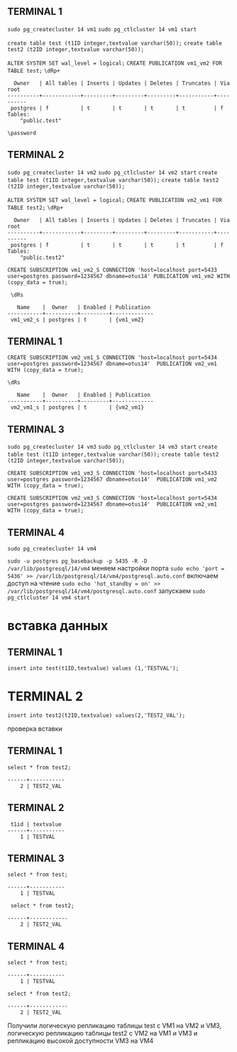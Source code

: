 
## TERMINAL 1

`sudo pg_createcluster 14 vm1`
`sudo pg_ctlcluster 14 vm1 start`

`create table test (t1ID integer,textvalue varchar(50));`
`create table test2 (t2ID integer,textvalue varchar(50));`

`ALTER SYSTEM SET wal_level = logical;`
`CREATE PUBLICATION vm1_vm2 FOR TABLE test;`
`\dRp+`
```                            Publication vm1_vm2
  Owner   | All tables | Inserts | Updates | Deletes | Truncates | Via root
----------+------------+---------+---------+---------+-----------+----------
 postgres | f          | t       | t       | t       | t         | f
Tables:
    "public.test"
```    

`\password`

## TERMINAL 2
`sudo pg_createcluster 14 vm2`
`sudo pg_ctlcluster 14 vm2 start`
`create table test (t1ID integer,textvalue varchar(50));`
`create table test2 (t2ID integer,textvalue varchar(50));`

`ALTER SYSTEM SET wal_level = logical;`
`CREATE PUBLICATION vm2_vm1 FOR TABLE test2;`
`\dRp+`
```                            Publication vm2_vm1
  Owner   | All tables | Inserts | Updates | Deletes | Truncates | Via root
----------+------------+---------+---------+---------+-----------+----------
 postgres | f          | t       | t       | t       | t         | f
Tables:
    "public.test2"
```
`CREATE SUBSCRIPTION vm1_vm2_S
CONNECTION 'host=localhost port=5433 user=postgres password=1234567 dbname=otus14'
PUBLICATION vm1_vm2 WITH (copy_data = true);`

` \dRs`
```            List of subscriptions
   Name    |  Owner   | Enabled | Publication
-----------+----------+---------+-------------
 vm1_vm2_s | postgres | t       | {vm1_vm2}
```
## TERMINAL 1
`CREATE SUBSCRIPTION vm2_vm1_S
CONNECTION 'host=localhost port=5434 user=postgres password=1234567 dbname=otus14' 
PUBLICATION vm2_vm1 WITH (copy_data = true);`

`\dRs`
```            List of subscriptions
   Name    |  Owner   | Enabled | Publication
-----------+----------+---------+-------------
 vm2_vm1_s | postgres | t       | {vm2_vm1}
```


## TERMINAL 3
`sudo pg_createcluster 14 vm3`
`sudo pg_ctlcluster 14 vm3 start`
`create table test (t1ID integer,textvalue varchar(50));`
`create table test2 (t2ID integer,textvalue varchar(50));`


`CREATE SUBSCRIPTION vm1_vm3_S
CONNECTION 'host=localhost port=5433 user=postgres password=1234567 dbname=otus14' 
PUBLICATION vm1_vm2 WITH (copy_data = true);`

`CREATE SUBSCRIPTION vm2_vm3_S
CONNECTION 'host=localhost port=5434 user=postgres password=1234567 dbname=otus14' 
PUBLICATION vm2_vm1 WITH (copy_data = true);`

## TERMINAL 4
`sudo pg_createcluster 14 vm4`

`sudo -u postgres pg_basebackup -p 5435 -R -D /var/lib/postgresql/14/vm4`
меняем настройки порта
`sudo echo 'port = 5436' >> /var/lib/postgresql/14/vm4/postgresql.auto.conf`
включаем доступ на чтение
`sudo echo 'hot_standby = on' >> /var/lib/postgresql/14/vm4/postgresql.auto.conf`
запускаем
`sudo pg_ctlcluster 14 vm4 start`

# вставка данных
## TERMINAL 1
`insert into test(t1ID,textvalue) values (1,'TESTVAL');`
# TERMINAL 2
`insert into test2(t2ID,textvalue) values(2,'TEST2_VAL');`

проверка вставки
## TERMINAL 1 
`select * from test2;`
``` t2id | textvalue
------+-----------
    2 | TEST2_VAL
```
## TERMINAL 2
```select * from test;
 t1id | textvalue
------+-----------
    1 | TESTVAL
```
## TERMINAL 3
`select * from test;`
``` t1id | textvalue
------+-----------
    1 | TESTVAL
```
` select * from test2;`
``` t2id | textvalue
------+------------
    2 | TEST2_VAL
```
## TERMINAL 4
`select * from test;`

``` t1id | textvalue
------+-----------
    1 | TESTVAL
```

`select * from test2;`
``` t2id | textvalue
------+------------
    2 | TEST2_VAL
```
Получили логическую репликацию таблицы test c VM1 на VM2 и VM3, логическую репликацию таблицы test2  c VM2 на VM1 и VM3
и репликацию высокой доступности VM3 на VM4
